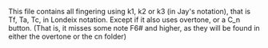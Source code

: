 This file contains all fingering using k1, k2 or k3 (in Jay's notation), that is Tf, Ta, Tc, in Londeix notation. Except if it also uses overtone, or a C_n button. (That is, it misses some note F6# and higher, as they will be found in either the overtone or the cn folder)